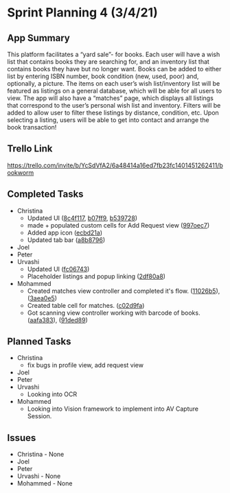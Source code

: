 # Sprint Planning 4 (3/4/21)

## App Summary

This platform facilitates a “yard sale”- for books. 
Each user will have a wish list that contains books they are searching for, and an inventory list that contains books they have but no longer want. 
Books can be added to either list by entering ISBN number, book condition (new, used, poor) and, optionally, a picture. 
The items on each user’s wish list/inventory list will be featured as listings on a general database, which will be able for all users to view. 
The app will also have a “matches” page, which displays all listings that correspond to the user’s personal wish list and inventory. 
Filters will be added to allow user to filter these listings by distance, condition, etc. 
Upon selecting a listing, users will be able to get into contact and arrange the book transaction!

## Trello Link
https://trello.com/invite/b/YcSdVfA2/6a48414a16ed7fb23fc1401451262411/bookworm

## Completed Tasks
  * Christina 
    * Updated UI ([8c4f117](https://github.com/ECS189E/project-w21-steve-give-us-jobs/commit/8c4f11710e477445c57699a0269def0928470435), [b07ff9](https://github.com/ECS189E/project-w21-steve-give-us-jobs/commit/b073ff967ac090030ecf442d62c75f95a3fecfa1), [b539728](https://github.com/ECS189E/project-w21-steve-give-us-jobs/commit/b5397280b19b5682c733813b15c372b89c75aec3))
    * made + populated custom cells for Add Request view ([997oec7](https://github.com/ECS189E/project-w21-steve-give-us-jobs/commit/99f0ec79b9d2b66c23e844c7fcc08ba8b5708077))
    * Added app icon ([ecbd21a](https://github.com/ECS189E/project-w21-steve-give-us-jobs/commit/ecbd21aead733ce0e85a0a0e6d05676e8ccf719c))
    * Updated tab bar ([a8b8796](https://github.com/ECS189E/project-w21-steve-give-us-jobs/commit/a8b8796a68d3554b4e79bfb0a0792cdb092e1375))
  * Joel
  * Peter
  * Urvashi 
    * Updated UI ([fc06743](https://github.com/ECS189E/project-w21-steve-give-us-jobs/commit/fc06743c9f32cf6978ff5ea31aa75f15abddb733))
    * Placeholder listings and popup linking ([2df80a8](https://github.com/ECS189E/project-w21-steve-give-us-jobs/commit/2df80a8f9288d21d6c5ddccb483d1df4efb805dc))
  * Mohammed
    * Created matches view controller and completed it's flow. ([11026b5](https://github.com/ECS189E/project-w21-steve-give-us-jobs/commit/11026b595d94812380db80c14268f01b3f21b83c)), ([3aea0e5](https://github.com/ECS189E/project-w21-steve-give-us-jobs/commit/3aea0e54831ea01f9d1092027c082c8e09295071))
    * Created table cell for matches. ([c02d9fa](https://github.com/ECS189E/project-w21-steve-give-us-jobs/commit/c02d9fa595289e4959ec7e0f8f1c853ad41342e4))
    * Got scanning view controller working with barcode of books. ([aafa383](https://github.com/ECS189E/project-w21-steve-give-us-jobs/commit/aafa3835e6ad6719975705d830fa0e7b41d5f9f4)), ([91ded89](https://github.com/ECS189E/project-w21-steve-give-us-jobs/commit/91ded8918217104cd5fc878c6cbd4e4afbaddcbc))
## Planned Tasks
  * Christina
    * fix bugs in profile view, add request view 
  * Joel
  * Peter
  * Urvashi 
    * Looking into OCR
  * Mohammed
    * Looking into Vision framework to implement into AV Capture Session.
  
## Issues
  * Christina - None
  * Joel
  * Peter 
  * Urvashi - None 
  * Mohammed - None

